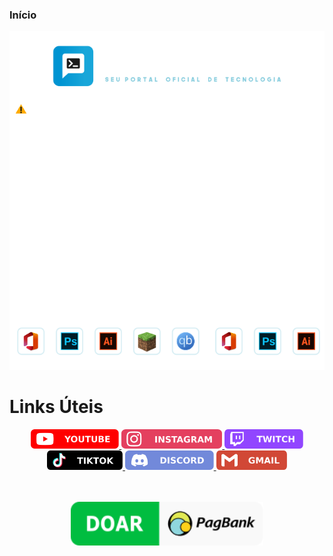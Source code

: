 ### Início
<a href="#"> 
  <img src="https://github.com/Portal-Tech/vectors0/blob/main/teste_readme_svg2.svg" width="999"/> 
</a>


# Links Úteis


<p align="center" >
    <a href="https://www.youtube.com/channel/UC7z1JWIpu-7eats7caMd1tw">
        <img src="https://github.com/Portal-Tech/vectors0/blob/main/youtubenormal-gitbutton.svg" height="31">
    </a> 
    <a href="https://www.instagram.com/portaltech_oficial/">
        <img src="https://github.com/Portal-Tech/vectors0/blob/main/instagram-gitbutton.svg" height="31">
    </a>
    <a href="https://www.twitch.tv/portaltech_oficial">
        <img src="https://github.com/Portal-Tech/vectors0/blob/main/twitch-gitbutton.svg" height="31">
    </a>
    <a href="https://www.tiktok.com/@portaltech_">
        <img src="https://github.com/Portal-Tech/vectors0/blob/main/tiktok-gitbutton.svg" height="31">
    </a>
    <a href="https://discord.gg/zrxSnRYt2Z">
        <img src="https://github.com/Portal-Tech/vectors0/blob/main/discord-gitbutton.svg" height="31">
    </a>
    <a href="mailto:portaltechgit@gmail.com">
        <img src="https://github.com/Portal-Tech/vectors0/blob/main/gmail-gitbutton.svg" height="31">
    </a>
 <p>

  <p align="center">
    <br> <br>
    <a href="https://pag.ae/7WriGyS13"> 
  <img src="https://github.com/Portal-Tech/vectors0/blob/main/donate-gitbutton.svg" align="center" height="70">
    </a>
  </p>
